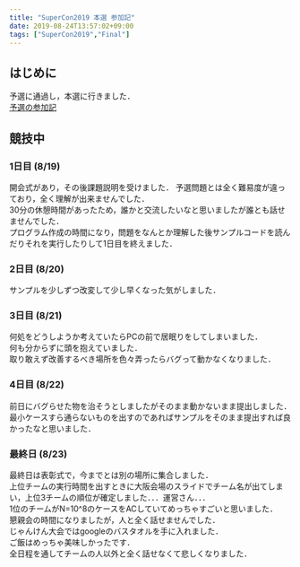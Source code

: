 ```yaml
---
title: "SuperCon2019 本選 参加記"
date: 2019-08-24T13:57:02+09:00
tags: ["SuperCon2019","Final"]
---
```

## はじめに

予選に通過し，本選に行きました．  
[予選の参加記](../supercon2019_qual)

## 競技中

### 1日目 (8/19)

開会式があり，その後課題説明を受けました．
予選問題とは全く難易度が違っており，全く理解が出来ませんでした．  
30分の休憩時間があったため，誰かと交流したいなと思いましたが誰とも話せませんでした．  
プログラム作成の時間になり，問題をなんとか理解した後サンプルコードを読んだりそれを実行したりして1日目を終えました．  

### 2日目 (8/20)

サンプルを少しずつ改変して少し早くなった気がしました．  

### 3日目 (8/21)

何処をどうしようか考えていたらPCの前で居眠りをしてしまいました．  
何も分からずに頭を抱えていました．  
取り敢えず改善するべき場所を色々弄ったらバグって動かなくなりました．  

### 4日目 (8/22)

前日にバグらせた物を治そうとしましたがそのまま動かないまま提出しました．  
最小ケースすら通らないものを出すのであればサンプルをそのまま提出すれば良かったなと思いました．

### 最終日 (8/23)

最終日は表彰式で，今までとは別の場所に集合しました．  
上位チームの実行時間を出すときに大阪会場のスライドでチーム名が出てしまい，上位3チームの順位が確定しました．．．運営さん．．．  
1位のチームがN=10^8のケースをACしていてめっちゃすごいと思いました．  
懇親会の時間になりましたが，人と全く話せませんでした．  
じゃんけん大会ではgoogleのバスタオルを手に入れました．  
ご飯はめっちゃ美味しかったです．  
全日程を通してチームの人以外と全く話せなくて悲しくなりました．  
